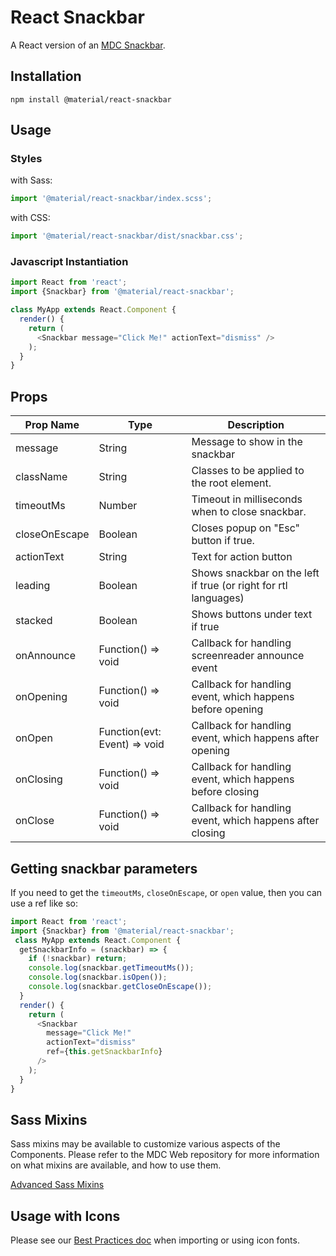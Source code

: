 # React Snackbar

A React version of an [MDC Snackbar](https://github.com/material-components/material-components-web/tree/master/packages/mdc-snackbar).

## Installation

```
npm install @material/react-snackbar
```

## Usage

### Styles

with Sass:
```js
import '@material/react-snackbar/index.scss';
```

with CSS:
```js
import '@material/react-snackbar/dist/snackbar.css';
```

### Javascript Instantiation
```js
import React from 'react';
import {Snackbar} from '@material/react-snackbar';

class MyApp extends React.Component {
  render() {
    return (
      <Snackbar message="Click Me!" actionText="dismiss" />
    );
  }
}
```

## Props

Prop Name | Type | Description
--- | --- | ---
message | String | Message to show in the snackbar
className | String | Classes to be applied to the root element.
timeoutMs | Number | Timeout in milliseconds when to close snackbar.
closeOnEscape | Boolean | Closes popup on "Esc" button if true.
actionText | String | Text for action button
leading | Boolean | Shows snackbar on the left if true (or right for rtl languages)
stacked | Boolean | Shows buttons under text if true
onAnnounce | Function() => void | Callback for handling screenreader announce event
onOpening | Function() => void | Callback for handling event, which happens before opening
onOpen | Function(evt: Event) => void | Callback for handling event, which happens after opening
onClosing | Function() => void | Callback for handling event, which happens before closing
onClose | Function() => void | Callback for handling event, which happens after closing

## Getting snackbar parameters

If you need to get the `timeoutMs`, `closeOnEscape`, or `open` value, then you can use a ref like so:

```js
import React from 'react';
import {Snackbar} from '@material/react-snackbar';
 class MyApp extends React.Component {
  getSnackbarInfo = (snackbar) => {
    if (!snackbar) return;
    console.log(snackbar.getTimeoutMs());
    console.log(snackbar.isOpen());
    console.log(snackbar.getCloseOnEscape());
  }
  render() {
    return (
      <Snackbar
        message="Click Me!"
        actionText="dismiss"
        ref={this.getSnackbarInfo}
      />
    );
  }
}
```

## Sass Mixins

Sass mixins may be available to customize various aspects of the Components. Please refer to the
MDC Web repository for more information on what mixins are available, and how to use them.

[Advanced Sass Mixins](https://github.com/material-components/material-components-web/blob/master/packages/mdc-snackbar/README.md#sass-mixins)

## Usage with Icons

Please see our [Best Practices doc](../../docs/best-practices.md#importing-font-icons) when importing or using icon fonts.
